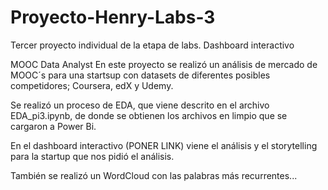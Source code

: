# Proyecto-Henry-Labs-3
Tercer proyecto individual de la etapa de labs. Dashboard interactivo

MOOC Data Analyst
En este proyecto se realizó un análisis de mercado de MOOC´s para una startsup con datasets de diferentes posibles competidores; Coursera, edX y Udemy.

Se realizó un proceso de EDA, que viene descrito en el archivo EDA_pi3.ipynb, de donde se obtienen los archivos en limpio que se cargaron a Power Bi.

En el dashboard interactivo (PONER LINK) viene el análisis y el storytelling para la startup que nos pidió el análisis.

También se realizó un WordCloud con las palabras más recurrentes...

